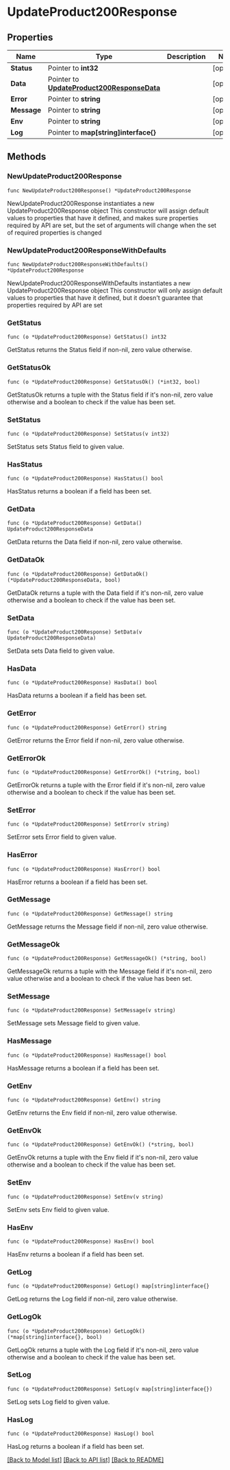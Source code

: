 # UpdateProduct200Response

## Properties

Name | Type | Description | Notes
------------ | ------------- | ------------- | -------------
**Status** | Pointer to **int32** |  | [optional] 
**Data** | Pointer to [**UpdateProduct200ResponseData**](UpdateProduct200ResponseData.md) |  | [optional] 
**Error** | Pointer to **string** |  | [optional] 
**Message** | Pointer to **string** |  | [optional] 
**Env** | Pointer to **string** |  | [optional] 
**Log** | Pointer to **map[string]interface{}** |  | [optional] 

## Methods

### NewUpdateProduct200Response

`func NewUpdateProduct200Response() *UpdateProduct200Response`

NewUpdateProduct200Response instantiates a new UpdateProduct200Response object
This constructor will assign default values to properties that have it defined,
and makes sure properties required by API are set, but the set of arguments
will change when the set of required properties is changed

### NewUpdateProduct200ResponseWithDefaults

`func NewUpdateProduct200ResponseWithDefaults() *UpdateProduct200Response`

NewUpdateProduct200ResponseWithDefaults instantiates a new UpdateProduct200Response object
This constructor will only assign default values to properties that have it defined,
but it doesn't guarantee that properties required by API are set

### GetStatus

`func (o *UpdateProduct200Response) GetStatus() int32`

GetStatus returns the Status field if non-nil, zero value otherwise.

### GetStatusOk

`func (o *UpdateProduct200Response) GetStatusOk() (*int32, bool)`

GetStatusOk returns a tuple with the Status field if it's non-nil, zero value otherwise
and a boolean to check if the value has been set.

### SetStatus

`func (o *UpdateProduct200Response) SetStatus(v int32)`

SetStatus sets Status field to given value.

### HasStatus

`func (o *UpdateProduct200Response) HasStatus() bool`

HasStatus returns a boolean if a field has been set.

### GetData

`func (o *UpdateProduct200Response) GetData() UpdateProduct200ResponseData`

GetData returns the Data field if non-nil, zero value otherwise.

### GetDataOk

`func (o *UpdateProduct200Response) GetDataOk() (*UpdateProduct200ResponseData, bool)`

GetDataOk returns a tuple with the Data field if it's non-nil, zero value otherwise
and a boolean to check if the value has been set.

### SetData

`func (o *UpdateProduct200Response) SetData(v UpdateProduct200ResponseData)`

SetData sets Data field to given value.

### HasData

`func (o *UpdateProduct200Response) HasData() bool`

HasData returns a boolean if a field has been set.

### GetError

`func (o *UpdateProduct200Response) GetError() string`

GetError returns the Error field if non-nil, zero value otherwise.

### GetErrorOk

`func (o *UpdateProduct200Response) GetErrorOk() (*string, bool)`

GetErrorOk returns a tuple with the Error field if it's non-nil, zero value otherwise
and a boolean to check if the value has been set.

### SetError

`func (o *UpdateProduct200Response) SetError(v string)`

SetError sets Error field to given value.

### HasError

`func (o *UpdateProduct200Response) HasError() bool`

HasError returns a boolean if a field has been set.

### GetMessage

`func (o *UpdateProduct200Response) GetMessage() string`

GetMessage returns the Message field if non-nil, zero value otherwise.

### GetMessageOk

`func (o *UpdateProduct200Response) GetMessageOk() (*string, bool)`

GetMessageOk returns a tuple with the Message field if it's non-nil, zero value otherwise
and a boolean to check if the value has been set.

### SetMessage

`func (o *UpdateProduct200Response) SetMessage(v string)`

SetMessage sets Message field to given value.

### HasMessage

`func (o *UpdateProduct200Response) HasMessage() bool`

HasMessage returns a boolean if a field has been set.

### GetEnv

`func (o *UpdateProduct200Response) GetEnv() string`

GetEnv returns the Env field if non-nil, zero value otherwise.

### GetEnvOk

`func (o *UpdateProduct200Response) GetEnvOk() (*string, bool)`

GetEnvOk returns a tuple with the Env field if it's non-nil, zero value otherwise
and a boolean to check if the value has been set.

### SetEnv

`func (o *UpdateProduct200Response) SetEnv(v string)`

SetEnv sets Env field to given value.

### HasEnv

`func (o *UpdateProduct200Response) HasEnv() bool`

HasEnv returns a boolean if a field has been set.

### GetLog

`func (o *UpdateProduct200Response) GetLog() map[string]interface{}`

GetLog returns the Log field if non-nil, zero value otherwise.

### GetLogOk

`func (o *UpdateProduct200Response) GetLogOk() (*map[string]interface{}, bool)`

GetLogOk returns a tuple with the Log field if it's non-nil, zero value otherwise
and a boolean to check if the value has been set.

### SetLog

`func (o *UpdateProduct200Response) SetLog(v map[string]interface{})`

SetLog sets Log field to given value.

### HasLog

`func (o *UpdateProduct200Response) HasLog() bool`

HasLog returns a boolean if a field has been set.


[[Back to Model list]](../README.md#documentation-for-models) [[Back to API list]](../README.md#documentation-for-api-endpoints) [[Back to README]](../README.md)


